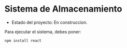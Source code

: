 <h1> Sistema de Almacenamiento</h1>

- Estado del proyecto: En construccion.

Para ejecutar el sistema, debes poner:

```npm install react```
